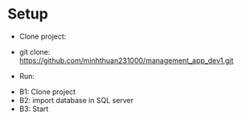 # Setup
+ Clone project:
- git clone: https://github.com/minhthuan231000/management_app_dev1.git
+ Run:
- B1: Clone project
- B2: import database in SQL server
- B3: Start
